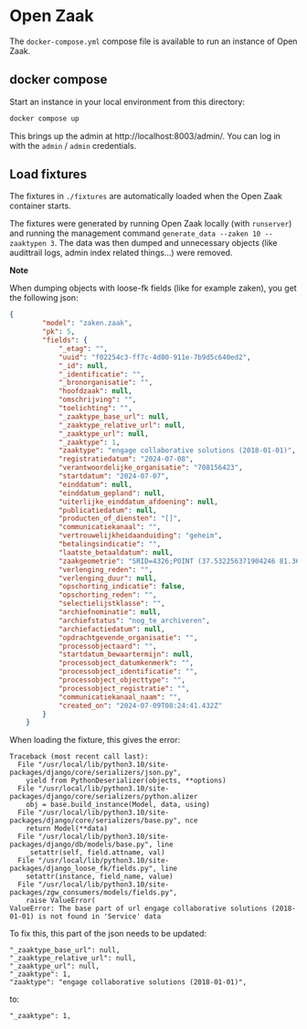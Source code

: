 # Open Zaak

The `docker-compose.yml` compose file is available to run an instance of Open Zaak.

## docker compose

Start an instance in your local environment from this directory:

```bash
docker compose up
```

This brings up the admin at http://localhost:8003/admin/. You can log in with the `admin` / `admin`
credentials.

## Load fixtures

The fixtures in `./fixtures` are automatically loaded when the Open Zaak container starts.

The fixtures were generated by running Open Zaak locally (with `runserver`) and running the management command `generate_data --zaken 10 --zaaktypen 3`. The data was then dumped and unnecessary objects (like audittrail logs, admin index related things...) were removed.

**Note** 

When dumping objects with loose-fk fields (like for example zaken), you get the following json: 

```json
{
        "model": "zaken.zaak",
        "pk": 5,
        "fields": {
            "_etag": "",
            "uuid": "f02254c3-ff7c-4d80-911e-7b9d5c640ed2",
            "_id": null,
            "_identificatie": "",
            "_bronorganisatie": "",
            "hoofdzaak": null,
            "omschrijving": "",
            "toelichting": "",
            "_zaaktype_base_url": null,
            "_zaaktype_relative_url": null,
            "_zaaktype_url": null,
            "_zaaktype": 1,
            "zaaktype": "engage collaborative solutions (2018-01-01)",
            "registratiedatum": "2024-07-08",
            "verantwoordelijke_organisatie": "708156423",
            "startdatum": "2024-07-07",
            "einddatum": null,
            "einddatum_gepland": null,
            "uiterlijke_einddatum_afdoening": null,
            "publicatiedatum": null,
            "producten_of_diensten": "[]",
            "communicatiekanaal": "",
            "vertrouwelijkheidaanduiding": "geheim",
            "betalingsindicatie": "",
            "laatste_betaaldatum": null,
            "zaakgeometrie": "SRID=4326;POINT (37.532256371904246 81.36577958653682)",
            "verlenging_reden": "",
            "verlenging_duur": null,
            "opschorting_indicatie": false,
            "opschorting_reden": "",
            "selectielijstklasse": "",
            "archiefnominatie": null,
            "archiefstatus": "nog_te_archiveren",
            "archiefactiedatum": null,
            "opdrachtgevende_organisatie": "",
            "processobjectaard": "",
            "startdatum_bewaartermijn": null,
            "processobject_datumkenmerk": "",
            "processobject_identificatie": "",
            "processobject_objecttype": "",
            "processobject_registratie": "",
            "communicatiekanaal_naam": "",
            "created_on": "2024-07-09T08:24:41.432Z"
        }
    }
```

When loading the fixture, this gives the error: 

```
Traceback (most recent call last):
  File "/usr/local/lib/python3.10/site-packages/django/core/serializers/json.py", 
    yield from PythonDeserializer(objects, **options)
  File "/usr/local/lib/python3.10/site-packages/django/core/serializers/python.alizer
    obj = base.build_instance(Model, data, using)
  File "/usr/local/lib/python3.10/site-packages/django/core/serializers/base.py", nce
    return Model(**data)
  File "/usr/local/lib/python3.10/site-packages/django/db/models/base.py", line 
    _setattr(self, field.attname, val)
  File "/usr/local/lib/python3.10/site-packages/django_loose_fk/fields.py", line 
    setattr(instance, field_name, value)
  File "/usr/local/lib/python3.10/site-packages/zgw_consumers/models/fields.py", 
    raise ValueError(
ValueError: The base part of url engage collaborative solutions (2018-01-01) is not found in 'Service' data
```

To fix this, this part of the json needs to be updated:

```
"_zaaktype_base_url": null,
"_zaaktype_relative_url": null,
"_zaaktype_url": null,
"_zaaktype": 1,
"zaaktype": "engage collaborative solutions (2018-01-01)",
```

to:

```
"_zaaktype": 1,
```